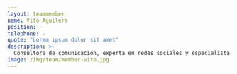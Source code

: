 ```yaml
---
layout: teammember
name: Vito Aguilera
position: -
telephone: -
quote: "Lorem ipsum dolor sit amet"
description: >-
  Consultora de comunicación, experta en redes sociales y especialista en disfrutar de la vida y del trabajo en equipo. Cuando un profesional tiene la suerte de dedicarse a lo que le gusta y de rodearse de los mejores, ¿qué puede fallar?. ¡Mi caso 100%!
image: /img/team/member-vito.jpg
---
```


